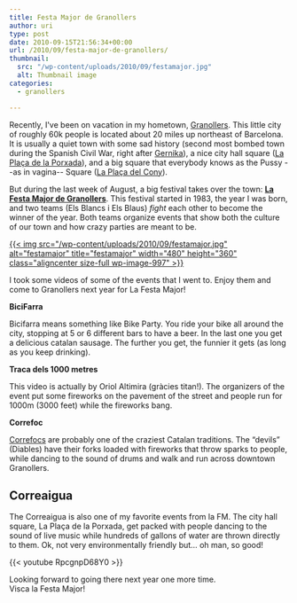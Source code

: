 ```yaml
---
title: Festa Major de Granollers
author: uri
type: post
date: 2010-09-15T21:56:34+00:00
url: /2010/09/festa-major-de-granollers/
thumbnail:
  src: "/wp-content/uploads/2010/09/festamajor.jpg"
  alt: Thumbnail image
categories:
  - granollers

---
```

Recently, I've been on vacation in my hometown, [Granollers][1]. This little city of roughly 60k people is located about 20 miles up northeast of Barcelona. It is usually a quiet town with some sad history (second most bombed town during the Spanish Civil War, right after [Gernika][2]), a nice city hall square ([La Plaça de la Porxada][3]), and a big square that everybody knows as the Pussy --as in vagina-- Square ([La Plaça del Cony][4]).

But during the last week of August, a big festival takes over the town: **[La Festa Major de Granollers][5]**. This festival started in 1983, the year I was born, and two teams (Els Blancs i Els Blaus) _fight_ each other to become the winner of the year. Both teams organize events that show both the culture of our town and how crazy parties are meant to be.

[{{< img src="/wp-content/uploads/2010/09/festamajor.jpg" alt="festamajor" title="festamajor" width="480" height="360" class="aligncenter size-full wp-image-997" >}}][6]

I took some videos of some of the events that I went to. Enjoy them and come to Granollers next year for La Festa Major!

**BiciFarra**

Bicifarra means something like Bike Party. You ride your bike all around the city, stopping at 5 or 6 different bars to have a beer. In the last one you get a delicious catalan sausage. The further you get, the funnier it gets (as long as you keep drinking).


**Traca dels 1000 metres**

This video is actually by Oriol Altimira (gràcies titan!). The organizers of the event put some fireworks on the pavement of the street and people run for 1000m (3000 feet) while the fireworks bang.


**Correfoc**

[Correfocs][7] are probably one of the craziest Catalan traditions. The &#8220;devils&#8221; (Diables) have their forks loaded with fireworks that throw sparks to people, while dancing to the sound of drums and walk and run across downtown Granollers.


## Correaigua

The Correaigua is also one of my favorite events from la FM. The city hall square, La Plaça de la Porxada, get packed with people dancing to the sound of live music while hundreds of gallons of water are thrown directly to them. Ok, not very environmentally friendly but&#8230; oh man, so good! 

{{< youtube RpcgnpD68Y0 >}}

Looking forward to going there next year one more time.  
Visca la Festa Major!

 [1]: https://en.wikipedia.org/wiki/Granollers
 [2]: https://en.wikipedia.org/wiki/Gernika
 [3]: https://www.google.com/imgres?imgurl=https://eltemadeltema.files.wordpress.com/2010/03/la-porxada.jpg&imgrefurl=https://eltemadeltema.wordpress.com/2010/03/02/granollers-caciquisme-i-fractura-democratica-de-joan-garriga-i-andreu/&usg=__A8K25p0j-xeEVjdfDKo5bKDxMz0=&h=469&w=700&sz=143&hl=en&start=0&zoom=1&tbnid=jrXB9wZ6yzuDAM:&tbnh=129&tbnw=193&prev=/images%3Fq%3DPla%25C3%25A7a%2Bde%2Bla%2Bporxada%26um%3D1%26hl%3Den%26client%3Dfirefox-a%26sa%3DN%26rls%3Dorg.mozilla:en-US:official%26biw%3D1262%26bih%3D880%26tbs%3Disch:1&um=1&itbs=1&iact=rc&dur=401&ei=GDqRTIGIMsb_lgfStsnjAQ&oei=GDqRTIGIMsb_lgfStsnjAQ&esq=1&page=1&ndsp=31&ved=1t:429,r:27,s:0&tx=183&ty=87
 [4]: https://www.flickr.com/photos/cinglesdeberti/3074486498/
 [5]: https://www.blancsiblaus.cat/
 [6]: /wp-content/uploads/2010/09/festamajor.jpg
 [7]: https://en.wikipedia.org/wiki/Correfoc
